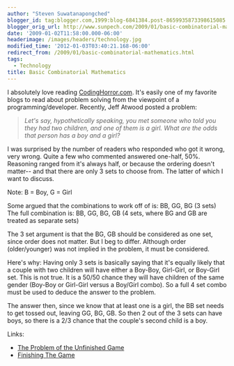 ```yaml
---
author: "Steven Suwatanapongched"
blogger_id: tag:blogger.com,1999:blog-6841384.post-8659935873398615085
blogger_orig_url: http://www.sunpech.com/2009/01/basic-combinatorial-mathematics.html
date: '2009-01-02T11:58:00.000-06:00'
headerimage: /images/headers/technology.jpg
modified_time: '2012-01-03T03:40:21.168-06:00'
redirect_from: /2009/01/basic-combinatorial-mathematics.html
tags:
  - Technology
title: Basic Combinatorial Mathematics
---
```



I absolutely love reading <a href="http://www.codinghorror.com">CodingHorror.com</a>.  It's easily one of my favorite blogs to read about problem solving from the viewpoint of a programming/developer.  Recently, Jeff Atwood posted a problem:

<blockquote><i>Let's say, hypothetically speaking, you met someone who told you they had two children, and one of them is a girl. What are the odds that person has a boy and a girl?</i></blockquote>

I was surprised by the number of readers who responded who got it wrong, very wrong.  Quite a few who commented answered one-half, 50%.  Reasoning ranged from it's always half, or because the ordering doesn't matter-- and that there are only 3 sets to choose from.  The latter of which I want to discuss.

Note: B = Boy, G = Girl

Some argued that the combinations to work off of is: BB, GG, BG (3 sets)
The full combination is: BB, GG, BG, GB (4 sets, where BG and GB are treated as separate sets)

The 3 set argument is that the BG, GB should be considered as one set, since order does not matter.  But I beg to differ.  Although order (older/younger) was not implied in the problem, it must be considered.  

Here's why:
Having only 3 sets is basically saying that it's equally likely that a couple with two children will have either a Boy-Boy, Girl-Girl, or Boy-Girl set.  This is not true.  It is a 50/50 chance they will have children of the same gender (Boy-Boy or Girl-Girl versus a Boy/Girl combo).  So a full 4 set combo must be used to deduce the answer to the problem.

The answer then, since we know that at least one is a girl, the BB set needs to get tossed out, leaving GG, BG, GB.  So then 2 out of the 3 sets can have boys, so there is a 2/3 chance that the couple's second child is a boy.

Links:
<ul>
  <li><a href="http://www.codinghorror.com/blog/archives/001203.html">The Problem of the Unfinished Game</a></li>
  <li><a href="http://www.codinghorror.com/blog/archives/001204.html">Finishing The Game</a></li>
</ul>